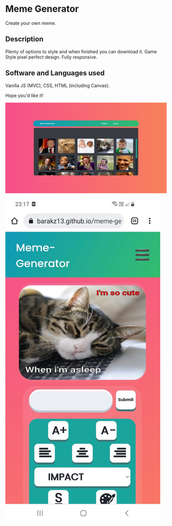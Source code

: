 # Meme Generator

Create your own meme.

## Description
Plenty of options to style and when finished you can download it.
Game Style pixel perfect design. Fully responsive.

## Software and Languages used

Vanilla JS (MVC), CSS, HTML (including Canvas).

Hope you'd like it!

![My Image](mgfull.png)
![My Image](mgmobile.jpeg)
